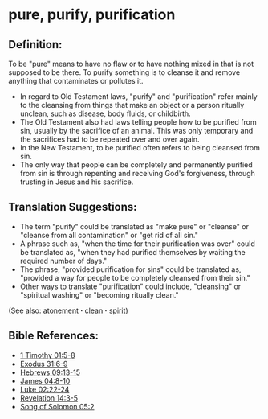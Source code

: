 # pure, purify, purification #

## Definition: ##

To be "pure" means to have no flaw or to have nothing mixed in that is not supposed to be there. To purify something is to cleanse it and remove anything that contaminates or pollutes it.

* In regard to Old Testament laws, "purify" and "purification" refer mainly to the cleansing from things that make an object or a person ritually unclean, such as disease, body fluids, or childbirth.
* The Old Testament also had laws telling people how to be purified from sin, usually by the sacrifice of an animal. This was only temporary and the sacrifices had to be repeated over and over again.
* In the New Testament, to be purified often refers to being cleansed from sin.
* The only way that people can be completely and permanently purified from sin is through repenting and receiving God's forgiveness, through trusting in Jesus and his sacrifice.

## Translation Suggestions: ##

* The term "purify" could be translated as "make pure" or "cleanse" or "cleanse from all contamination" or "get rid of all sin."
* A phrase such as, "when the time for their purification was over" could be translated as, "when they had purified themselves by waiting the required number of days."
* The phrase, "provided purification for sins" could be translated as, "provided a way for people to be completely cleansed from their sin."
* Other ways to translate "purification" could include, "cleansing" or "spiritual washing" or "becoming ritually clean."

(See also: [atonement](../kt/atonement.md) **·** [clean](../kt/clean.md) **·** [spirit](../kt/spirit.md))

## Bible References: ##

* [1 Timothy 01:5-8](https://door43.org/en/bible/notes/1ti/01/05)
* [Exodus 31:6-9](https://door43.org/en/bible/notes/exo/31/06)
* [Hebrews 09:13-15](https://door43.org/en/bible/notes/heb/09/13)
* [James 04:8-10](https://door43.org/en/bible/notes/jas/04/08)
* [Luke 02:22-24](https://door43.org/en/bible/notes/luk/02/22)
* [Revelation 14:3-5](https://door43.org/en/bible/notes/rev/14/03)
* [Song of Solomon 05:2](https://door43.org/en/bible/notes/sng/05/02)
